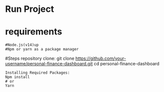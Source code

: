 # Run Project

# requirements 
    #Node.js(v14)up
    #Npm or yarn as a package manager

#Steps
    repository clone:
    git clone https://github.com/your-username/personal-finance-dashboard.git
    cd personal-finance-dashboard

    Installing Required Packages:
    Npm install
    # or
    Yarn
